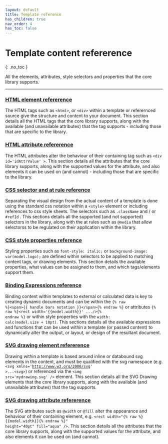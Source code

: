 ```yaml
---
layout: default
title: Template reference
has_children: true
nav_order: 4
has_toc: false
---
```


# Template content refererence
{: .no_toc }

All the elements, attributes, style selectors and properties that the core library supports.

---

### <a href='htmltags/index.html'>HTML element refererence</a>

The HTML tags such as <code>&lt;html&gt;</code>, or <code>&lt;div&gt;</code> within a template or referernced source give the structure and content to your document. This section details all the HTML tags that the core library supports, along with the available (and unavailable attributes) that the tag supports - including those that are specific to the library.

### <a href='htmlattributes/index.html'>HTML attribute refererence</a>

The HTML attributes alter the behaviour of their containing tag such as <code>&lt;div id='idAttrValue' &gt;</code>. This section details all the attributes that the core library supports, along with the supported values for the attribute, and also elements it can be used on (and cannot) - including those that are specific to the library.


### <a href='cssselectors/index.html'>CSS selector and at rule reference</a>

Separating the visual design from the actual content of a template is done using the standard css notation within a <code>&lt;style&gt;</code> element or including references to css style sheets. The selectors such as <code>.className</code> and / or <code>#refId</code> .  This sections details all the supported (and not supported) selectors in the library, along with the at rules such as <code>@media</code> that allow selectorss to be regulated on their application within the library.

### <a href='cssproperties/index.html'>CSS style properties reference</a>

Styling properties such as <code>font-style: italic;</code> or <code>background-image: var(model.logo);</code> are defined within selectors to be applied to matching content tags, or drawing elements. This section details the available properties, what values can be assigned to them, and which tags/elements support them.


### <a href='binding/index.html'>Binding Expressions reference</a>

Binding content within templates to external or calculated data is key to creating dynamic documents and can be within the <code>{% raw %}&lt;span&gt;{{ handle bars notation }}&lt;/span&gt;{% endraw %}</code> or attributes <code>{% raw %}&lt;rect width='{{model.width}}' .../&gt;{% endraw %}</code> or within style properties with the <code>width: calc(model.size + 10pt)</code>. This sections details all the available expressions and functions that can be used within a template (or passed content) to dynamically alter the output, or layout, or design of the resultant document.

### <a href='svgelements/index.html'>SVG drawing element refererence</a>

Drawing within a template is based around inline or databound svg elements in the content, and must be qualified with the svg namespace (e.g. <code>&lt;svg xmlns='http://www.w3.org/2000/svg' &gt;...&lt;svg&gt;</code>) or referenced via the <code>&lt;img src='mydrawing.svg' /&gt;</code> element. This section details all the SVG Drawing elements that the core library supports, along with the available (and unavailable attributes) that the tag supports.

### <a href='svgattributes/index.html'>SVG drawing attribute refererence</a>

The SVG attributes such as <code>@width</code> or <code>@fill</code> alter the appearance and behaviour of their containing element, e.g. <code>&lt;rect width="{% raw %}{{model.width}}{% endraw %}" height="40pt" fill="aqua" /&gt;</code>. This section details all the attributes that the core library supports, along with the supported values for the attribute, and also elements it can be used on (and cannot).

